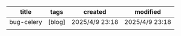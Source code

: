 | title      | tags   | created        | modified       |
| ---------- | ------ | -------------- | -------------- |
| bug-celery | [blog] | 2025/4/9 23:18 | 2025/4/9 23:18 |
|            |        |                |                |

